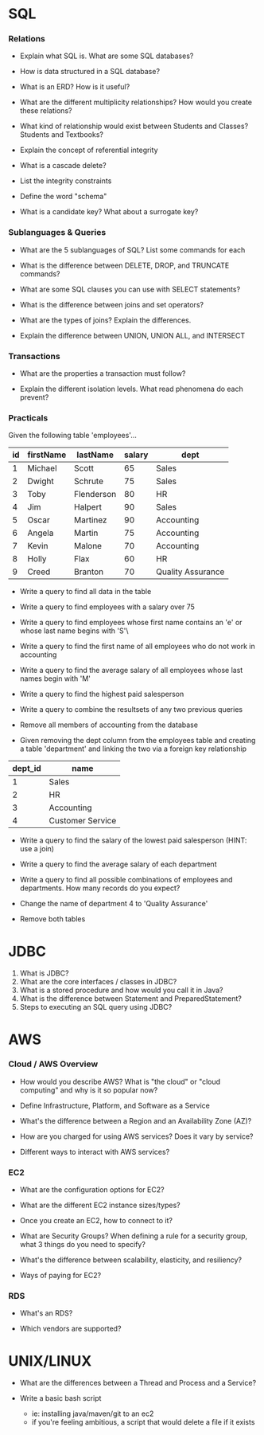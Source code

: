 # SQL

### Relations

* Explain what SQL is. What are some SQL databases?

* How is data structured in a SQL database?

* What is an ERD? How is it useful?

* What are the different multiplicity relationships? How would you create these relations?

* What kind of relationship would exist between Students and Classes? Students and Textbooks?

* Explain the concept of referential integrity

* What is a cascade delete?
    
* List the integrity constraints
    
* Define the word "schema"
    
* What is a candidate key? What about a surrogate key?


### Sublanguages & Queries
    
* What are the 5 sublanguages of SQL? List some commands for each
    
* What is the difference between DELETE, DROP, and TRUNCATE commands?
    
* What are some SQL clauses you can use with SELECT statements?
   

* What is the difference between joins and set operators?

* What are the types of joins? Explain the differences.
 

* Explain the difference between UNION, UNION ALL, and INTERSECT

### Transactions

* What are the properties a transaction must follow?
 

* Explain the different isolation levels. What read phenomena do each prevent?

### Practicals

Given the following table 'employees'...

| id | firstName | lastName | salary | dept |
| --- | -------- | -------- | ------ | ---- |
| 1  | Michael   | Scott    | 65     | Sales|
| 2  | Dwight    | Schrute  | 75     | Sales|
| 3  | Toby      | Flenderson| 80    | HR  |
| 4  | Jim       | Halpert  | 90     | Sales|
| 5  | Oscar     | Martinez | 90     | Accounting |
| 6  | Angela    | Martin   | 75     | Accounting |
| 7  | Kevin     | Malone   | 70     | Accounting |
| 8  | Holly     | Flax     | 60     | HR |
| 9  | Creed     | Branton  | 70     | Quality Assurance |

* Write a query to find all data in the table

* Write a query to find employees with a salary over 75

* Write a query to find employees whose first name contains an 'e' or whose last name begins with 'S'\

* Write a query to find the first name of all employees who do not work in accounting

* Write a query to find the average salary of all employees whose last names begin with 'M'

* Write a query to find the highest paid salesperson

* Write a query to combine the resultsets of any two previous queries

* Remove all members of accounting from the database


* Given removing the dept column from the employees table and creating a table 'department' and linking the two via a foreign key relationship

| dept_id | name |
| ------- | ---  |
| 1       | Sales |
| 2       | HR   |
| 3       | Accounting |
| 4       | Customer Service |

* Write a query to find the salary of the lowest paid salesperson (HINT: use a join)

* Write a query to find the average salary of each department

* Write a query to find all possible combinations of employees and departments. How many records do you expect?

* Change the name of department 4 to 'Quality Assurance'

* Remove both tables

# JDBC
1.	What is JDBC?
2.	What are the core interfaces / classes in JDBC?
3.	What is a stored procedure and how would you call it in Java?
4.	What is the difference between Statement and PreparedStatement?
5.	Steps to executing an SQL query using JDBC?

# AWS

### Cloud / AWS Overview
* How would you describe AWS? What is "the cloud" or "cloud computing" and why is it so popular now?

* Define Infrastructure, Platform, and Software as a Service
 
* What's the difference between a Region and an Availability Zone (AZ)?
 
* How are you charged for using AWS services? Does it vary by service?
 
* Different ways to interact with AWS services?


### EC2

* What are the configuration options for EC2?
 
* What are the different EC2 instance sizes/types?
 
* Once you create an EC2, how to connect to it?
 
* What are Security Groups? When defining a rule for a security group, what 3 things do you need to specify?
  
* What's the difference between scalability, elasticity, and resiliency?
 
* Ways of paying for EC2?


### RDS

* What's an RDS?

* Which vendors are supported?


# UNIX/LINUX

* What are the differences between a Thread and Process and a Service?

* Write a basic bash script 
    * ie: installing java/maven/git to an ec2
    * if you're feeling ambitious, a script that would delete a file if it exists


